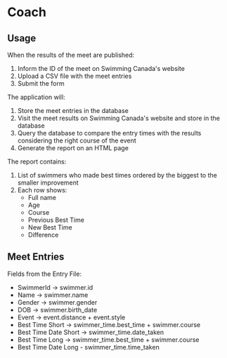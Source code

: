 # Coach

## Usage

When the results of the meet are published:

1. Inform the ID of the meet on Swimming Canada's website
2. Upload a CSV file with the meet entries
3. Submit the form

The application will:

1. Store the meet entries in the database
2. Visit the meet results on Swimming Canada's website and store in the database
3. Query the database to compare the entry times with the results considering the right course of the event
4. Generate the report on an HTML page

The report contains:

1. List of swimmers who made best times ordered by the biggest to the smaller improvement
2. Each row shows:
    - Full name
    - Age
    - Course
    - Previous Best Time
    - New Best Time
    - Difference

## Meet Entries

Fields from the Entry File:

* SwimmerId -> swimmer.id
* Name -> swimmer.name
* Gender -> swimmer.gender
* DOB -> swimmer.birth_date
* Event -> event.distance + event.style
* Best Time Short -> swimmer_time.best_time + swimmer.course
* Best Time Date Short -> swimmer_time.date_taken
* Best Time Long -> swimmer_time.best_time + swimmer.course
* Best Time Date Long - swimmer_time.time_taken